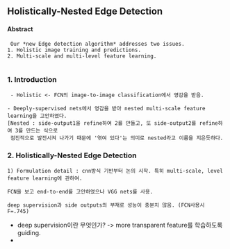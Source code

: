 Holistically-Nested Edge Detection
----------------------------------

#### Abstract
```
 Our *new Edge detection algorithm* addresses two issues.
1. Holistic image training and predictions.
2. Multi-scale and multi-level feature learning.


```

### 1. Introduction
```
 - Holistic <- FCN의 image-to-image classification에서 영감을 받음.
 
- Deeply-supervised nets에서 영감을 받아 nested multi-scale feature learning을 고안하였다.
[Nested : side-output1을 refine하여 2를 만들고, 또 side-output2를 refine하여 3를 만드는 식으로
 점진적으로 발전시켜 나가기 때문에 '엮여 있다'는 의미로 nested라고 이름을 지은듯하다.

```

### 2. Holistically-Nested Edge Detection
```
1) Formulation detail : cnn방식 기반부터 논의 시작. 특히 multi-scale, level feature learning에 관하여.

FCN을 보고 end-to-end를 고안하였으나 VGG nets를 사용.

deep supervision과 side outputs의 부재로 성능이 충분치 않음. (FCN사용시 F=.745)

```

- deep supervision이란 무엇인가? -> more transparent feature를 학습하도록 guiding.
- 

####

